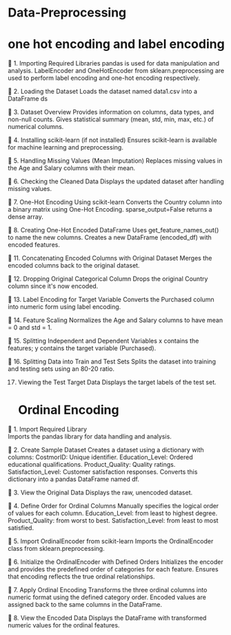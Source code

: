 # Data-Preprocessing

  # one hot encoding and label encoding

🔹 1. Importing Required Libraries
pandas is used for data manipulation and analysis.
LabelEncoder and OneHotEncoder from sklearn.preprocessing are used to perform label encoding and one-hot encoding respectively.

🔹 2. Loading the Dataset
Loads the dataset named data1.csv into a DataFrame ds

🔹 3. Dataset Overview
Provides information on columns, data types, and non-null counts.
Gives statistical summary (mean, std, min, max, etc.) of numerical columns.

🔹 4. Installing scikit-learn (if not installed)
Ensures scikit-learn is available for machine learning and preprocessing.

🔹 5. Handling Missing Values (Mean Imputation)
Replaces missing values in the Age and Salary columns with their mean.

🔹 6. Checking the Cleaned Data
Displays the updated dataset after handling missing values.

🔹 7. One-Hot Encoding Using scikit-learn
Converts the Country column into a binary matrix using One-Hot Encoding.
sparse_output=False returns a dense array.

🔹 8. Creating One-Hot Encoded DataFrame
Uses get_feature_names_out() to name the new columns.
Creates a new DataFrame (encoded_df) with encoded features.

🔹 11. Concatenating Encoded Columns with Original Dataset
Merges the encoded columns back to the original dataset.

🔹 12. Dropping Original Categorical Column
Drops the original Country column since it's now encoded.

🔹 13. Label Encoding for Target Variable
Converts the Purchased column into numeric form using label encoding.

🔹 14. Feature Scaling
Normalizes the Age and Salary columns to have mean = 0 and std = 1.

🔹 15. Splitting Independent and Dependent Variables
x contains the features; y contains the target variable (Purchased).

🔹 16. Splitting Data into Train and Test Sets
Splits the dataset into training and testing sets using an 80-20 ratio.

 17. Viewing the Test Target Data
     Displays the target labels of the test set.

     # Ordinal Encoding
 🔹 1. Import Required Library    
 Imports the pandas library for data handling and analysis.

 🔹 2. Create Sample Dataset
 Creates a dataset using a dictionary with columns:
 CostmorID: Unique identifier.
 Education_Level: Ordered educational qualifications.
 Product_Quality: Quality ratings.
 Satisfaction_Level: Customer satisfaction responses.
 Converts this dictionary into a pandas DataFrame named df.

 🔹 3. View the Original Data
Displays the raw, unencoded dataset.

🔹 4. Define Order for Ordinal Columns
Manually specifies the logical order of values for each column.
Education_Level: from least to highest degree.
Product_Quality: from worst to best.
Satisfaction_Level: from least to most satisfied.

🔹 5. Import OrdinalEncoder from scikit-learn
Imports the OrdinalEncoder class from sklearn.preprocessing.

🔹 6. Initialize the OrdinalEncoder with Defined Orders
Initializes the encoder and provides the predefined order of categories for each feature.
Ensures that encoding reflects the true ordinal relationships.

🔹 7. Apply Ordinal Encoding
Transforms the three ordinal columns into numeric format using the defined category order.
Encoded values are assigned back to the same columns in the DataFrame.

🔹 8. View the Encoded Data
Displays the DataFrame with transformed numeric values for the ordinal features.
























